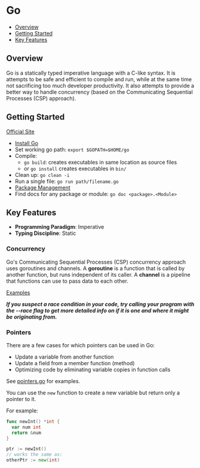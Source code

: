 # Go

* [Overview](#overview)
* [Getting Started](#getting-started)
* [Key Features](#key-features)

## Overview

Go is a statically typed imperative language with a C-like syntax. It is attempts to be safe and efficient to compile and run, while at the same time not sacrificing too much developer productivity. It also attempts to provide a better way to handle concurrency (based on the Communicating Sequential Processes (CSP) approach).

## Getting Started

[Official Site](https://golang.org)

* [Install Go](https://golang.org/doc/install#install)
* Set working go path: `export $GOPATH=$HOME/go`
* Compile:
  * `go build`: creates executables in same location as source files
  * or `go install` creates executables in `bin/`
* Clean up: `go clean -i`
* Run a single file: `go run path/filename.go`
* [Package Management](https://github.com/golang/go/wiki/Modules)
* Find docs for any package or module: `go doc <package>.<Module>`

## Key Features

* **Programming Paradigm**: Imperative
* **Typing Discipline**: Static

### Concurrency

Go's Communicating Sequential Processes (CSP) concurrency approach uses goroutines and channels. A **goroutine** is a function that is called by another function, but runs independent of its caller. A **channel** is a pipeline that functions can use to pass data to each other.

[Examples](./src/concurrency)

***If you suspect a race condition in your code, try calling your program with the --race flag to get more detailed info on if it is one and where it might be originating from.***

### Pointers

There are a few cases for which pointers can be used in Go:

* Update a variable from another function
* Update a field from a member function (method)
* Optimizing code by eliminating variable copies in function calls

See [pointers.go](./src/pointers/pointers.go) for examples.

You can use the `new` function to create a new variable but return only a pointer to it.

For example:

```go
func newInt() *int {
  var num int
  return &num
}

ptr := newInt()
// works the same as:
otherPtr := new(int)
```
